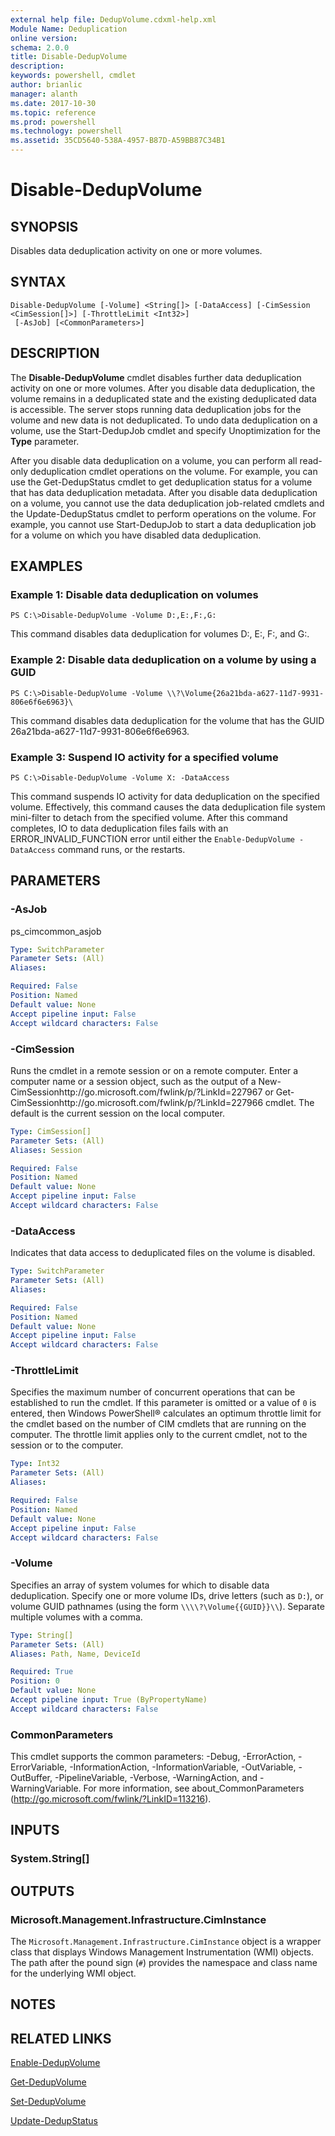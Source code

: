 ```yaml
---
external help file: DedupVolume.cdxml-help.xml
Module Name: Deduplication
online version: 
schema: 2.0.0
title: Disable-DedupVolume
description: 
keywords: powershell, cmdlet
author: brianlic
manager: alanth
ms.date: 2017-10-30
ms.topic: reference
ms.prod: powershell
ms.technology: powershell
ms.assetid: 35CD5640-538A-4957-B87D-A59BB87C34B1
---
```


# Disable-DedupVolume

## SYNOPSIS
Disables data deduplication activity on one or more volumes.

## SYNTAX

```
Disable-DedupVolume [-Volume] <String[]> [-DataAccess] [-CimSession <CimSession[]>] [-ThrottleLimit <Int32>]
 [-AsJob] [<CommonParameters>]
```

## DESCRIPTION
The **Disable-DedupVolume** cmdlet disables further data deduplication activity on one or more volumes.
After you disable data deduplication, the volume remains in a deduplicated state and the existing deduplicated data is accessible.
The server stops running data deduplication jobs for the volume and new data is not deduplicated.
To undo data deduplication on a volume, use the Start-DedupJob cmdlet and specify Unoptimization for the **Type** parameter.

After you disable data deduplication on a volume, you can perform all read-only deduplication cmdlet operations on the volume.
For example, you can use the Get-DedupStatus cmdlet to get deduplication status for a volume that has data deduplication metadata.
After you disable data deduplication on a volume, you cannot use the data deduplication job-related cmdlets and the Update-DedupStatus cmdlet to perform operations on the volume.
For example, you cannot use Start-DedupJob to start a data deduplication job for a volume on which you have disabled data deduplication.

## EXAMPLES

### Example 1: Disable data deduplication on volumes
```
PS C:\>Disable-DedupVolume -Volume D:,E:,F:,G:
```

This command disables data deduplication for volumes D:, E:, F:, and G:.

### Example 2: Disable data deduplication on a volume by using a GUID
```
PS C:\>Disable-DedupVolume -Volume \\?\Volume{26a21bda-a627-11d7-9931-806e6f6e6963}\
```

This command disables data deduplication for the volume that has the GUID 26a21bda-a627-11d7-9931-806e6f6e6963.

### Example 3: Suspend IO activity for a specified volume
```
PS C:\>Disable-DedupVolume -Volume X: -DataAccess
```

This command suspends IO activity for data deduplication on the specified volume.
Effectively, this command causes the data deduplication file system mini-filter to detach from the specified volume. 
After this command completes, IO to data deduplication files fails with an ERROR_INVALID_FUNCTION error until either the `Enable-DedupVolume -DataAccess` command runs, or the restarts.

## PARAMETERS

### -AsJob
ps_cimcommon_asjob

```yaml
Type: SwitchParameter
Parameter Sets: (All)
Aliases: 

Required: False
Position: Named
Default value: None
Accept pipeline input: False
Accept wildcard characters: False
```

### -CimSession
Runs the cmdlet in a remote session or on a remote computer.
Enter a computer name or a session object, such as the output of a New-CimSessionhttp://go.microsoft.com/fwlink/p/?LinkId=227967 or Get-CimSessionhttp://go.microsoft.com/fwlink/p/?LinkId=227966 cmdlet.
The default is the current session on the local computer.

```yaml
Type: CimSession[]
Parameter Sets: (All)
Aliases: Session

Required: False
Position: Named
Default value: None
Accept pipeline input: False
Accept wildcard characters: False
```

### -DataAccess
Indicates that data access to deduplicated files on the volume is disabled.

```yaml
Type: SwitchParameter
Parameter Sets: (All)
Aliases: 

Required: False
Position: Named
Default value: None
Accept pipeline input: False
Accept wildcard characters: False
```

### -ThrottleLimit
Specifies the maximum number of concurrent operations that can be established to run the cmdlet.
If this parameter is omitted or a value of `0` is entered, then Windows PowerShell® calculates an optimum throttle limit for the cmdlet based on the number of CIM cmdlets that are running on the computer.
The throttle limit applies only to the current cmdlet, not to the session or to the computer.

```yaml
Type: Int32
Parameter Sets: (All)
Aliases: 

Required: False
Position: Named
Default value: None
Accept pipeline input: False
Accept wildcard characters: False
```

### -Volume
Specifies an array of system volumes for which to disable data deduplication.
Specify one or more volume IDs, drive letters (such as `D:`), or volume GUID pathnames (using the form `\\\\?\Volume{{GUID}}\\`).
Separate multiple volumes with a comma.

```yaml
Type: String[]
Parameter Sets: (All)
Aliases: Path, Name, DeviceId

Required: True
Position: 0
Default value: None
Accept pipeline input: True (ByPropertyName)
Accept wildcard characters: False
```

### CommonParameters
This cmdlet supports the common parameters: -Debug, -ErrorAction, -ErrorVariable, -InformationAction, -InformationVariable, -OutVariable, -OutBuffer, -PipelineVariable, -Verbose, -WarningAction, and -WarningVariable. For more information, see about_CommonParameters (http://go.microsoft.com/fwlink/?LinkID=113216).

## INPUTS

### System.String[]

## OUTPUTS

### Microsoft.Management.Infrastructure.CimInstance
The `Microsoft.Management.Infrastructure.CimInstance` object is a wrapper class that displays Windows Management Instrumentation (WMI) objects.
The path after the pound sign (`#`) provides the namespace and class name for the underlying WMI object.

## NOTES

## RELATED LINKS

[Enable-DedupVolume](./Enable-DedupVolume.md)

[Get-DedupVolume](./Get-DedupVolume.md)

[Set-DedupVolume](./Set-DedupVolume.md)

[Update-DedupStatus](./Update-DedupStatus.md)

